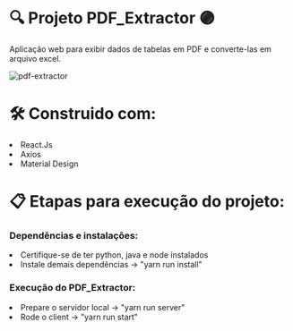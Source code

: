 # 🔍 Projeto PDF_Extractor 🟣

Aplicação web para exibir dados de tabelas em PDF e converte-las em arquivo excel.

![pdf-extractor](https://github.com/Raphael-Ramalho/pdf-extractor/assets/80778485/9f31bd19-0ac6-49ce-b7d0-e7aa1f3d5394)

# 🛠️ Construido com:
<li>React.Js
<li>Axios
<li>Material Design

# 📋 Etapas para execução do projeto:

### Dependências e instalações:
<li>Certifique-se de ter python, java e node instalados
<li>Instale demais dependências -> "yarn run install"

### Execução do PDF_Extractor:
<li>Prepare o servidor local -> "yarn run server"
<li>Rode o client -> "yarn run start"

